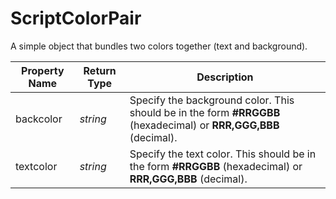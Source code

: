 # ScriptColorPair

A simple object that bundles two colors together (text and background).

| Property Name | Return Type | Description |
| --- | --- | --- |
| backcolor | *string* | Specify the background color. This should be in the form **\#RRGGBB** (hexadecimal) or **RRR,GGG,BBB** (decimal). |
| textcolor | *string* | Specify the text color. This should be in the form **\#RRGGBB** (hexadecimal) or **RRR,GGG,BBB** (decimal). |

